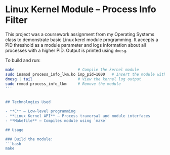 # Linux Kernel Module – Process Info Filter

This project was a coursework assignment from my Operating Systems class to demonstrate basic Linux kerel module programming.  It accepts a PID threshold as a module parameter and logs information about all processes with a higher PID. Output is printed using `dmesg`.

To build and run:
```bash
make                            # Compile the kernel module
sudo insmod process_info_lkm.ko inp_pid=1000   # Insert the module with PID threshold
dmesg | tail                    # View the kernel log output
sudo rmmod process_info_lkm     # Remove the module
'''


## Technologies Used

- **C** – Low-level programming
- **Linux Kernel API** – Process traversal and module interfaces
- **Makefile** – Compiles module using `make`

## Usage

### Build the module:
```bash
make
